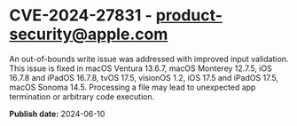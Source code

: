 # CVE-2024-27831 - product-security@apple.com

An out-of-bounds write issue was addressed with improved input validation. This issue is fixed in macOS Ventura 13.6.7, macOS Monterey 12.7.5, iOS 16.7.8 and iPadOS 16.7.8, tvOS 17.5, visionOS 1.2, iOS 17.5 and iPadOS 17.5, macOS Sonoma 14.5. Processing a file may lead to unexpected app termination or arbitrary code execution.

**Publish date:** 2024-06-10

